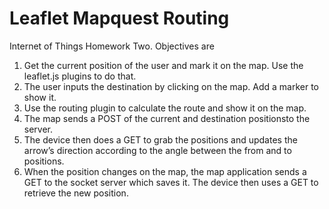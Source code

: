 # Leaflet Mapquest Routing

Internet of Things Homework Two. Objectives are
1. Get the current position of the user and mark it on the map. Use the leaflet.js plugins to do that. 
2. The  user inputs the destination by clicking on the map. Add a marker to show it.
3. Use the routing plugin to calculate the route and show it on the map.
4. The  map sends a  POST  of the  current and destination positionsto the server.
5. The device then does a GET to grab the positions and  updates the arrow’s direction according to the angle between the from and to positions.
6. When the position changes on the map, the map application sends a GET to the socket server which saves it. The device then uses a GET to retrieve the new position. 